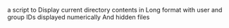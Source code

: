 a script to Display current directory contents in Long format with user and group IDs displayed numerically And hidden files
